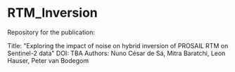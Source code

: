 # RTM_Inversion
Repository for the publication: 

Title: "Exploring the impact of noise on hybrid inversion of PROSAIL RTM on Sentinel-2 data"
DOI: TBA
Authors: Nuno César de Sá, Mitra Baratchi, Leon Hauser, Peter van Bodegom
